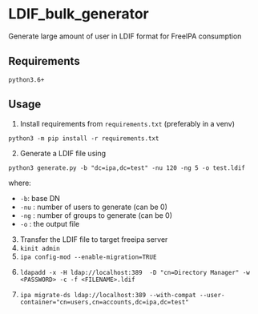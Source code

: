 # LDIF_bulk_generator
Generate large amount of user in LDIF format for FreeIPA consumption

## Requirements
`python3.6+`

## Usage
1. Install requirements from `requirements.txt` (preferably in a venv)
```shell
python3 -m pip install -r requirements.txt
```

2. Generate a LDIF file using
```shell
python3 generate.py -b "dc=ipa,dc=test" -nu 120 -ng 5 -o test.ldif
```
where:
- `-b`: base DN
- `-nu` : number of users to generate (can be 0)
- `-ng` : number of groups to generate (can be 0)
- `-o` : the output file

3. Transfer the LDIF file to target freeipa server
4. `kinit admin`
5. `ipa config-mod --enable-migration=TRUE`
6. ```
   ldapadd -x -H ldap://localhost:389  -D "cn=Directory Manager" -w <PASSWORD> -c -f <FILENAME>.ldif
   ```
7. ```
   ipa migrate-ds ldap://localhost:389 --with-compat --user-container="cn=users,cn=accounts,dc=ipa,dc=test"
    ```
